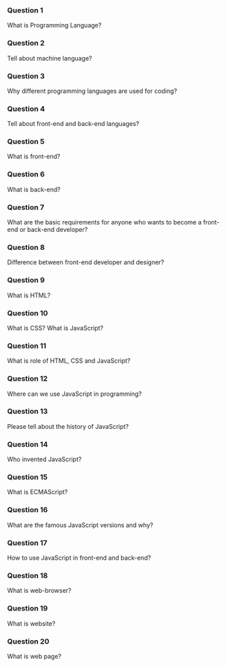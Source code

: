 ### Question 1

What is Programming Language?

### Question 2

Tell about machine language?

### Question 3

Why different programming languages are used for coding?

### Question 4

Tell about front-end and back-end languages?

### Question 5

What is front-end?

### Question 6

What is back-end?

### Question 7

What are the basic requirements for anyone who wants to become a front-end
or back-end developer?

### Question 8

Difference between front-end developer and designer?

### Question 9

What is HTML?

### Question 10

What is CSS? What is JavaScript?

### Question 11

What is role of HTML, CSS and JavaScript?

### Question 12

Where can we use JavaScript in programming?

### Question 13

Please tell about the history of JavaScript?

### Question 14

Who invented JavaScript?

### Question 15

What is ECMAScript?

### Question 16

What are the famous JavaScript versions and why?

### Question 17

How to use JavaScript in front-end and back-end?

### Question 18

What is web-browser?

### Question 19

What is website?

### Question 20

What is web page?
